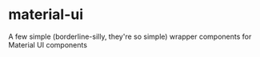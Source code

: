 # material-ui
A few simple (borderline-silly, they're so simple) wrapper components for Material UI components
